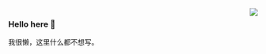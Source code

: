 <img align="right" src="https://github-readme-stats.vercel.app/api?username=hempflower&show_icons=true&icon_color=CE1D2D&text_color=718096&bg_color=ffffff&hide_title=true" />

### Hello here 👋

我很懒，这里什么都不想写。
